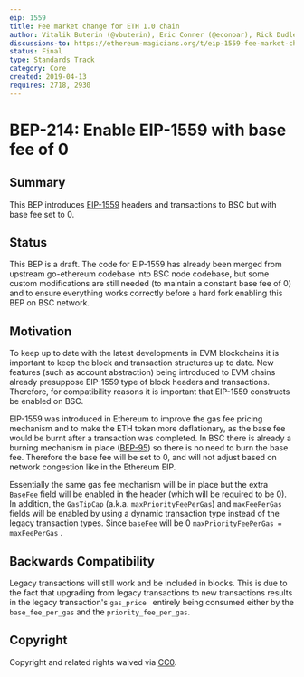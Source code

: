 ```yaml
---
eip: 1559
title: Fee market change for ETH 1.0 chain
author: Vitalik Buterin (@vbuterin), Eric Conner (@econoar), Rick Dudley (@AFDudley), Matthew Slipper (@mslipper), Ian Norden (@i-norden), Abdelhamid Bakhta (@abdelhamidbakhta)
discussions-to: https://ethereum-magicians.org/t/eip-1559-fee-market-change-for-eth-1-0-chain/2783
status: Final
type: Standards Track
category: Core
created: 2019-04-13
requires: 2718, 2930
---
```


# BEP-214: Enable EIP-1559 with base fee of 0


## Summary
This BEP introduces [EIP-1559](https://github.com/ethereum/EIPs/blob/master/EIPS/eip-1559.md) headers and transactions to BSC but with base fee set to 0. 


## Status
This BEP is a draft. The code for EIP-1559 has already been merged from upstream go-ethereum codebase into BSC node codebase, but some custom modifications are still needed (to maintain a constant base fee of 0) and to ensure everything works correctly before a hard fork enabling this BEP on BSC network.

## Motivation
To keep up to date with the latest developments in EVM blockchains it is important to keep the block and transaction structures up to date. New features (such as account abstraction) being introduced
to EVM chains already presuppose EIP-1559 type of block headers and transactions. Therefore, for compatibility reasons it is important that EIP-1559 constructs be enabled on BSC. 

EIP-1559 was introduced in Ethereum to improve the gas fee pricing mechanism and to make the ETH token more deflationary, as the base fee would be burnt after a transaction was completed. In BSC there is already a burning mechanism in place ([BEP-95](https://github.com/bnb-chain/BEPs/blob/master/BEP95.md)) so there is no need to burn the base fee. Therefore the base fee will be set to 0, and will
not adjust based on network congestion like in the Ethereum EIP.

Essentially the same gas fee mechanism will be in place but the extra `BaseFee` field will be enabled in the header (which will be required to be 0). In addition, the `GasTipCap` (a.k.a. `maxPriorityFeePerGas`)  and  `maxFeePerGas` fields will be enabled by using a dynamic transaction type instead of the legacy transaction types. Since `baseFee` will be 0 `maxPriorityFeePerGas = maxFeePerGas` .



## Backwards Compatibility
Legacy transactions will still work and be included in blocks.  This is due to the fact that upgrading from legacy transactions to new transactions results in the legacy transaction's `gas_price ` entirely being consumed either by the `base_fee_per_gas` and the `priority_fee_per_gas`. 


## Copyright
Copyright and related rights waived via [CC0](../LICENSE.md).
